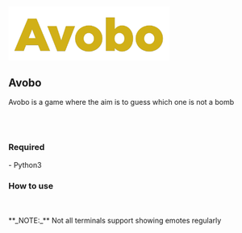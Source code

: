 <a href="https://github.com/wahyunaa/avobo"><img src="zNf_assets/avobo.png" alt="avobo" width="320px"/></a>
<br />
## Avobo
<p>Avobo is a game where the aim is to guess which one is not a bomb</p>
<br />
<br />
<h3>Required</h3>
  - Python3
<h3>How to use</h3>
<br />
<br />
**_NOTE:_** Not all terminals support showing emotes regularly
